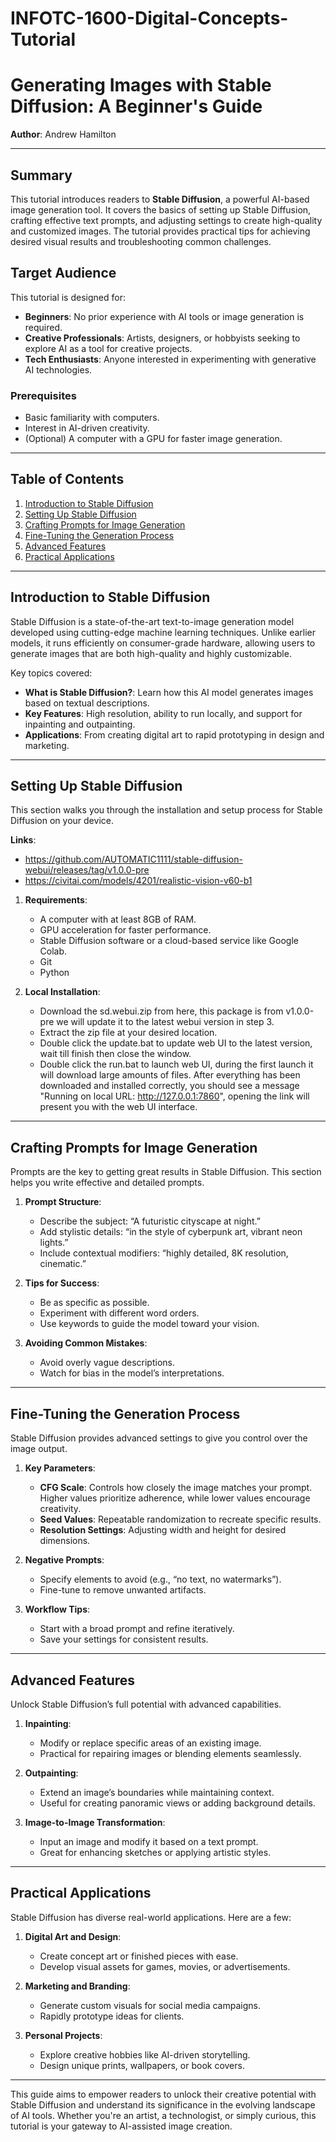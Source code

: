 # INFOTC-1600-Digital-Concepts-Tutorial
# Generating Images with Stable Diffusion: A Beginner's Guide

**Author**: Andrew Hamilton

---

## Summary

This tutorial introduces readers to **Stable Diffusion**, a powerful AI-based image generation tool. It covers the basics of setting up Stable Diffusion, crafting effective text prompts, and adjusting settings to create high-quality and customized images. The tutorial provides practical tips for achieving desired visual results and troubleshooting common challenges.

## Target Audience

This tutorial is designed for:

- **Beginners**: No prior experience with AI tools or image generation is required.
- **Creative Professionals**: Artists, designers, or hobbyists seeking to explore AI as a tool for creative projects.
- **Tech Enthusiasts**: Anyone interested in experimenting with generative AI technologies.

### Prerequisites
- Basic familiarity with computers.
- Interest in AI-driven creativity.
- (Optional) A computer with a GPU for faster image generation.

---

## Table of Contents

1. [Introduction to Stable Diffusion](#introduction-to-stable-diffusion)
2. [Setting Up Stable Diffusion](#setting-up-stable-diffusion)
3. [Crafting Prompts for Image Generation](#crafting-prompts-for-image-generation)
4. [Fine-Tuning the Generation Process](#fine-tuning-the-generation-process)
5. [Advanced Features](#advanced-features)
6. [Practical Applications](#practical-applications)

---

## Introduction to Stable Diffusion

Stable Diffusion is a state-of-the-art text-to-image generation model developed using cutting-edge machine learning techniques. Unlike earlier models, it runs efficiently on consumer-grade hardware, allowing users to generate images that are both high-quality and highly customizable.

Key topics covered:
- **What is Stable Diffusion?**: Learn how this AI model generates images based on textual descriptions.
- **Key Features**: High resolution, ability to run locally, and support for inpainting and outpainting.
- **Applications**: From creating digital art to rapid prototyping in design and marketing.

---

## Setting Up Stable Diffusion

This section walks you through the installation and setup process for Stable Diffusion on your device.

**Links**:
- https://github.com/AUTOMATIC1111/stable-diffusion-webui/releases/tag/v1.0.0-pre
- https://civitai.com/models/4201/realistic-vision-v60-b1

1. **Requirements**:
   - A computer with at least 8GB of RAM.
   - GPU acceleration for faster performance.
   - Stable Diffusion software or a cloud-based service like Google Colab.
   - Git
   - Python

2. **Local Installation**:
   - Download the sd.webui.zip from here, this package is from v1.0.0-pre we will update it to the latest webui version in step 3.
   - Extract the zip file at your desired location.
   - Double click the update.bat to update web UI to the latest version, wait till finish then close the window.
   - Double click the run.bat to launch web UI, during the first launch it will download large amounts of files. After everything has been downloaded and installed correctly, you should see a message "Running on local URL:  http://127.0.0.1:7860", opening the link will present you with the web UI interface.

---

## Crafting Prompts for Image Generation

Prompts are the key to getting great results in Stable Diffusion. This section helps you write effective and detailed prompts.

1. **Prompt Structure**:
   - Describe the subject: “A futuristic cityscape at night.”
   - Add stylistic details: “in the style of cyberpunk art, vibrant neon lights.”
   - Include contextual modifiers: “highly detailed, 8K resolution, cinematic.”

2. **Tips for Success**:
   - Be as specific as possible.
   - Experiment with different word orders.
   - Use keywords to guide the model toward your vision.

3. **Avoiding Common Mistakes**:
   - Avoid overly vague descriptions.
   - Watch for bias in the model’s interpretations.

---

## Fine-Tuning the Generation Process

Stable Diffusion provides advanced settings to give you control over the image output.

1. **Key Parameters**:
   - **CFG Scale**: Controls how closely the image matches your prompt. Higher values prioritize adherence, while lower values encourage creativity.
   - **Seed Values**: Repeatable randomization to recreate specific results.
   - **Resolution Settings**: Adjusting width and height for desired dimensions.

2. **Negative Prompts**:
   - Specify elements to avoid (e.g., “no text, no watermarks”).
   - Fine-tune to remove unwanted artifacts.

3. **Workflow Tips**:
   - Start with a broad prompt and refine iteratively.
   - Save your settings for consistent results.

---

## Advanced Features

Unlock Stable Diffusion’s full potential with advanced capabilities.

1. **Inpainting**:
   - Modify or replace specific areas of an existing image.
   - Practical for repairing images or blending elements seamlessly.

2. **Outpainting**:
   - Extend an image’s boundaries while maintaining context.
   - Useful for creating panoramic views or adding background details.

3. **Image-to-Image Transformation**:
   - Input an image and modify it based on a text prompt.
   - Great for enhancing sketches or applying artistic styles.

---

## Practical Applications

Stable Diffusion has diverse real-world applications. Here are a few:

1. **Digital Art and Design**:
   - Create concept art or finished pieces with ease.
   - Develop visual assets for games, movies, or advertisements.

2. **Marketing and Branding**:
   - Generate custom visuals for social media campaigns.
   - Rapidly prototype ideas for clients.

3. **Personal Projects**:
   - Explore creative hobbies like AI-driven storytelling.
   - Design unique prints, wallpapers, or book covers.

---

This guide aims to empower readers to unlock their creative potential with Stable Diffusion and understand its significance in the evolving landscape of AI tools. Whether you're an artist, a technologist, or simply curious, this tutorial is your gateway to AI-assisted image creation.

